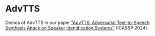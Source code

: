 # AdvTTS

Demos of AdvTTS in our paper ["AdvTTS: Adversarial Text-to-Speech Synthesis Attack on Speaker Identification Systems"](https://ieeexplore.ieee.org/document/10447190) (ICASSP 2024).

